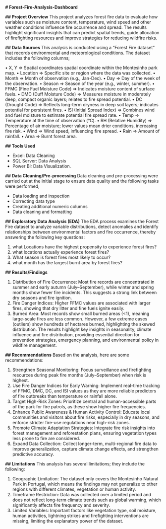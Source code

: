 **# Forest-Fire-Analysis-Dashboard**

**## Project Overview**
This project analyzes forest fire data to evaluate how variables such as moisture content, temperature, wind speed and other weather conditions influence fire occurrence and spread. The results highlight significant insights that can predict spatial trends, guide allocation of firefighting resources and improve strategies for reducing wildfire risks.

**## Data Sources**
This analysis is conducted using a “Forest Fire dataset” that records environmental and meteorological conditions. The dataset includes the following columns;

•	X, Y => Spatial coordinates spatial coordinate within the Montesinho park map.
•	Location => Specific site or region where the data was collected.
•	Month => Month of observation (e.g., Jan-Dec).
•	Day => Day of the week of the observation.
•	Season => Season of the year (e.g., winter, summer).
•	FFMC (Fine Fuel Moisture Code) => Indicates moisture content of surface fuels.
•	DMC (Duff Moisture Code) => Measures moisture in moderately deep, compact organic layers; relates to fire spread potential.
•	DC (Drought Code) => Reflects long-term dryness in deep soil layers; indicates potential for persistent fires.
•	ISI (Initial Spread Index) => Combines wind and fuel moisture to estimate potential fire spread rate.
•	Temp => Temperature at the time of observation (°C).
•	RH (Relative Humidity) => Percentage of air moisture; lower values mean drier conditions, increasing fire risk.
•	Wind => Wind speed, influencing fire spread.
•	Rain => Amount of rainfall.
•	Area => Burnt forest area.

**## Tools Used**
- Excel: Data Cleaning
- SQL Server: Data Analysis
- Power BI: Data Visualization.

**## Data Cleaning/Pre-processing**
Data cleaning and pre-processing were carried out at the initial stage to ensure data quality and the following tasks were performed;
- Data loading and inspection
- Correcting data type
- Creating additional numeric columns
- Data cleaning and formatting

**## Exploratory Data Analysis (EDA)**
The EDA process examines the Forest Fire dataset to analyze variable distributions, detect anomalies and identify relationships between environmental factors and fire occurrence, thereby answering the following key questions:
1. what Locations have the highest propensity to experience forest fires? 
2. what locations actually experience forest fires? 
3. What season is forest fires most likely to occur? 
4. what month has the largest burnt area by forest fires?

**## Results/Findings**
1.	Distribution of Fire Occurrence: Most fire records are concentrated in summer and early autumn (July–September), while winter and spring months show fewer fire incidents. This suggests a strong link between dry seasons and fire ignition. 
2.	 Fire Danger Indices: Higher FFMC values are associated with larger fires, showing that dry litter and fine fuels ignite easily.
3.	Burned Area: Most records show small burned areas (<1), meaning large-scale fires are less common. However, a few extreme cases (outliers) show hundreds of hectares burned, highlighting the skewed distribution. 
The results highlight key insights in seasonality, climate influence and fire distribution, providing essential direction for prevention strategies, emergency planning, and environmental policy in wildfire management.

**## Recommendations**
Based on the analysis, here are some recommendations:
1.	Strengthen Seasonal Monitoring: Focus surveillance and firefighting resources during peak fire months (July–September) when risk is highest.
2.	Use Fire Danger Indices for Early Warning: Implement real-time tracking of FFMC, DMC, DC, and ISI values as they are more reliable predictors of fire outbreaks than temperature or rainfall alone.
3.	Target High-Risk Zones: Prioritize central and human-accessible parts of the park for fire patrols, as these show higher fire frequencies.
4.	Enhance Public Awareness & Human Activity Control: Educate local communities and visitors about fire risks, especially in dry seasons, and enforce stricter fire-use regulations near high-risk zones.
5.	Promote Climate Adaptation Strategies: Integrate fire risk insights into forest management and reforestation plans, ensuring vegetation types less prone to fire are considered.
6.	Expand Data Collection: Collect longer-term, multi-regional fire data to improve generalization, capture climate change effects, and strengthen predictive accuracy.

**## Limitations**
This analysis has several limitations; they include the following:
1.	Geographic Limitation: The dataset only covers the Montesinho Natural Park in Portugal, which means the findings may not generalize to other regions with different climates, vegetation or human activity.
2.	Timeframe Restriction: Data was collected over a limited period and does not reflect long-term climate trends such as global warming, which significantly affects fire frequency and severity.
3.	Limited Variables: Important factors like vegetation type, soil moisture, human activities, lightning strikes and firefighting interventions are missing, limiting the explanatory power of the dataset.


